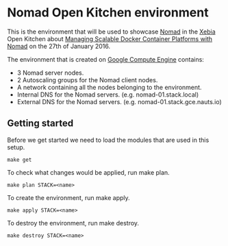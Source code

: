 # Nomad Open Kitchen environment
This is the environment that will be used to showcase [Nomad](https://www.nomadproject.io) in the [Xebia](https://www.xebia.com) Open Kitchen about [Managing Scalable Docker Container Platforms with Nomad](https://xebia.com/events/open-kitchen-managing-scalable-docker-container-platforms-with-nomad) on the 27th of January 2016.

The environment that is created on [Google Compute Engine](https://cloud.google.com/compute) contains:
* 3 Nomad server nodes.
* 2 Autoscaling groups for the Nomad client nodes.
* A network containing all the nodes belonging to the environment.
* Internal DNS for the Nomad servers. (e.g. nomad-01.stack.local)
* External DNS for the Nomad servers. (e.g. nomad-01.stack.gce.nauts.io)

## Getting started
Before we get started we need to load the modules that are used in this setup.
```
make get
```

To check what changes would be applied, run make plan.
```
make plan STACK=<name>
```

To create the environment, run make apply.
```
make apply STACK=<name>
```

To destroy the environment, run make destroy.
```
make destroy STACK=<name>
```
